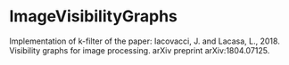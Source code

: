 # ImageVisibilityGraphs


Implementation of k-filter of the paper:
Iacovacci, J. and Lacasa, L., 2018. Visibility graphs for image processing. arXiv preprint arXiv:1804.07125.
